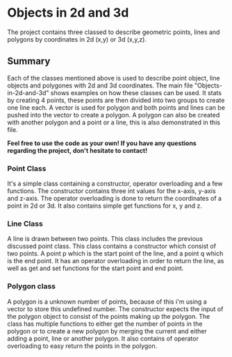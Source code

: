 # Objects in 2d and 3d

The project contains three classed to describe geometric points, lines and polygons by coordinates in 2d (x,y) or 3d (x,y,z).

## Summary

Each of the classes mentioned above is used to describe point object, line objects and polygones with 2d and 3d coordinates. The main file "Objects-in-2d-and-3d" shows examples on how these classes can be used. 
It stats by creating 4 points, these points are then divided into two groups to create one line each. A vector is used for polygon and both points and lines can be pushed into the vector to create a polygon. 
A polygon can also be created with another polygon and a point or a line, this is also demonstrated in this file.

**Feel free to use the code as your own! If you have any questions regarding the project, don't hesitate to contact!**

### Point Class

It's a simple class containing a constructor, operator overloading and a few functions. The constructor contains three int values for the x-axis, y-axis and z-axis. 
The operator overloading is done to return the coordinates of a point in 2d or 3d. It also contains simple get functions for x, y and z. 

### Line Class

A line is drawn between two points. This class includes the previous discussed point class. This class contains a constructor which consist of two points.
A point p which is the start point of the line, and a point q which is the end point. It has an operator overloading in order to return the line, as well as get and set functions for the start point and end point.

### Polygon class

A polygon is a unknown number of points, because of this i'm using a vector to store this undefined number. The constructor expects the input of the polygon object to consist of the points making up the polygon.
The class has multiple functions to either get the number of points in the polygon or to create a new polygon by merging the current and either adding a point, line or another polygon.
It also contains of operator overloading to easy return the points in the polygon. 
